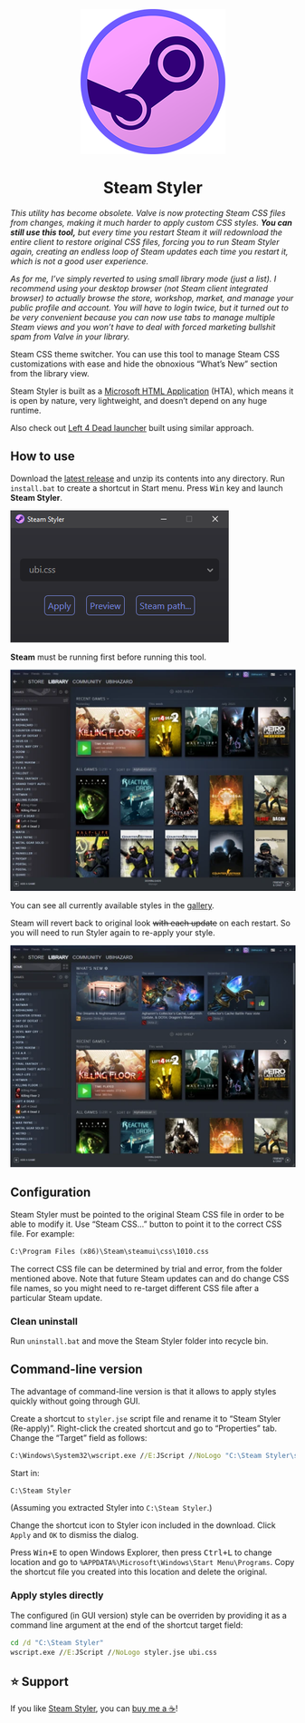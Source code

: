 <p align="center"><img alt="Steam Styler" src="icon/icon256.png"/></p>
<h1 align="center">Steam Styler</h1>

<!--
![Steam Styler](icon/icon256.png)

Steam Styler
============
-->

*This utility has become obsolete. Valve is now protecting Steam CSS files from changes, making it much harder to apply custom CSS styles. __You can still use this tool,__ but every time you restart Steam it will redownload the entire client to restore original CSS files, forcing you to run Steam Styler again, creating an endless loop of Steam updates each time you restart it, which is not a good user experience.*

*As for me, I’ve simply reverted to using small library mode (just a list). I recommend using your desktop browser (not Steam client integrated browser) to actually browse the store, workshop, market, and manage your public profile and account. You will have to login twice, but it turned out to be very convenient because you can now use tabs to manage multiple Steam views and you won’t have to deal with forced marketing bullshit spam from Valve in your library.*

Steam CSS theme switcher. You can use this tool to manage Steam CSS customizations with ease and hide the obnoxious “What’s New” section from the library view.

Steam Styler is built as a [Microsoft HTML Application](https://learn.microsoft.com/en-us/previous-versions/ms536496(v=vs.85)) (HTA), which means it is open by nature, very lightweight, and doesn’t depend on any huge runtime.

Also check out [Left 4 Dead launcher](https://github.com/ubihazard/l4d-launcher) built using similar approach.

How to use
----------

Download the [latest release](https://github.com/ubihazard/steam-styler/releases) and unzip its contents into any directory. Run `install.bat` to create a shortcut in Start menu. Press <kbd>Win</kbd> key and launch **Steam Styler**.

![Steam Styler](gallery/preview/styler.webp "Steam Styler")

**Steam** must be running first before running this tool.

![Ubi style](gallery/preview/ubi.webp "Ubi style")

You can see all currently available styles in the [gallery](https://github.com/ubihazard/steam-styler/tree/main/gallery#available-styles "Style previews").

Steam will revert back to original look <del>with each update</del> on each restart. So you will need to run Styler again to re-apply your style.

![Default style](gallery/preview/default.webp "Default style")

Configuration
-------------

Steam Styler must be pointed to the original Steam CSS file in order to be able to modify it. Use “Steam CSS...” button to point it to the correct CSS file. For example:

```bat
C:\Program Files (x86)\Steam\steamui\css\1010.css
```

The correct CSS file can be determined by trial and error, from the folder mentioned above. Note that future Steam updates can and do change CSS file names, so you might need to re-target different CSS file after a particular Steam update.

### Clean uninstall

Run `uninstall.bat` and move the Steam Styler folder into recycle bin.

Command-line version
--------------------

The advantage of command-line version is that it allows to apply styles quickly without going through GUI.

Create a shortcut to `styler.jse` script file and rename it to “Steam Styler (Re-apply)”. Right-click the created shortcut and go to “Properties” tab. Change the “Target” field as follows:

```bat
C:\Windows\System32\wscript.exe //E:JScript //NoLogo "C:\Steam Styler\styler.jse"
```

Start in:

```bat
C:\Steam Styler
```

(Assuming you extracted Styler into `C:\Steam Styler`.)

Change the shortcut icon to Styler icon included in the download. Click `Apply` and `OK` to dismiss the dialog.

Press <kbd>Win+E</kbd> to open Windows Explorer, then press <kbd>Ctrl+L</kbd> to change location and go to `%APPDATA%\Microsoft\Windows\Start Menu\Programs`. Copy the shortcut file you created into this location and delete the original.

### Apply styles directly

The configured (in GUI version) style can be overriden by providing it as a command line argument at the end of the shortcut target field:

```bat
cd /d "C:\Steam Styler"
wscript.exe //E:JScript //NoLogo styler.jse ubi.css
```

⭐ Support
---------

If you like [Steam Styler](https://github.com/ubihazard/steam-styler), you can [buy me a ☕](https://www.buymeacoffee.com/ubihazard "Donate")!
